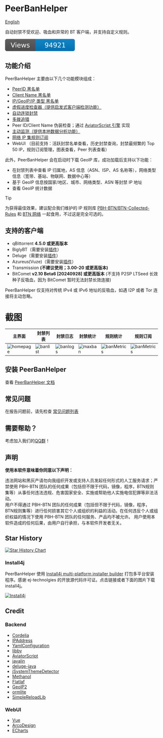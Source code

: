 # PeerBanHelper
[English](./README.EN.md)

自动封禁不受欢迎、吸血和异常的 BT 客户端，并支持自定义规则。

![page-views](https://raw.githubusercontent.com/PBH-BTN/views-counter/refs/heads/master/svg/754169590/badge.svg)
## 功能介绍

PeerBanHelper 主要由以下几个功能模块组成：

- [PeerID 黑名单](https://docs.pbh-btn.com/docs/module/peer-id)
- [Client Name 黑名单](https://docs.pbh-btn.com/docs/module/client-name)
- [IP/GeoIP/IP 类型 黑名单](https://docs.pbh-btn.com/docs/module/ip-address-blocker)
- [虚假进度检查器（提供启发式客户端检测功能）](https://docs.pbh-btn.com/docs/module/progress-cheat-blocker)
- [自动连锁封禁](https://docs.pbh-btn.com/docs/module/auto-range-ban)
- [多拨追猎](https://docs.pbh-btn.com/docs/module/multi-dial)
- Peer ID/Client Name 伪装检查；通过 [AviatorScript 引擎](https://docs.pbh-btn.com/docs/module/expression-engine) 实现
- [主动监测（提供本地数据分析功能）](https://docs.pbh-btn.com/docs/module/active-monitoring)
- [网络 IP 集规则订阅](https://docs.pbh-btn.com/docs/module/ip-address-blocker-rules)
- WebUI （目前支持：活跃封禁名单查看，历史封禁查询，封禁最频繁的 Top 50 IP，规则订阅管理，图表查看，Peer 列表查看）

此外，PeerBanHelper 会在启动时下载 GeoIP 库，成功加载后支持以下功能：

- 在封禁列表中查看 IP 归属地，AS 信息（ASN、ISP、AS 名称等），网络类型信息（宽带、基站、物联网、数据中心等）
- 基于 GeoIP 信息按国家/地区、城市、网络类型、ASN 等封禁 IP 地址
- 查看 GeoIP 统计数据

> [!TIP]
> 为获得最佳效果，建议配合我们维护的 IP 规则库 [PBH-BTN/BTN-Collected-Rules](https://github.com/PBH-BTN/BTN-Collected-Rules) 和 [BTN 网络](https://docs.pbh-btn.com/docs/btn/intro) 一起食用，不过这是完全可选的。


## 支持的客户端

- qBittorrent **4.5.0 或更高版本**
- BiglyBT（需要安装[插件](https://github.com/PBH-BTN/PBH-Adapter-BiglyBT)）
- Deluge（需要安装[插件](https://github.com/PBH-BTN/PBH-Adapter-Deluge)）
- Azureus(Vuze)（需要安装[插件](https://github.com/PBH-BTN/PBH-Adapter-Azureus)）
- Transmission **(不建议使用；3.00-20 或更高版本)**
- BitComet **v2.10 Beta6 [20240928] 或更高版本** (不支持 P2SP LTSeed 长效种子反吸血，因为 BitComet 暂时无法封禁长效连接)

PeerBanHelper 仅支持对传统 IPv4 或 IPv6 地址的反吸血，如遇 I2P 或者 Tor 连接将主动忽略。

# 截图

| 主界面                                                                                                                                | 封禁列表                                                                                                                             | 封禁日志                                                                                                                             | 封禁统计                                                                                                                            | 规则统计                                                                                                                                | 规则订阅                                                                                                                                |
| ------------------------------------------------------------------------------------------------------------------------------------- | ------------------------------------------------------------------------------------------------------------------------------------ | ------------------------------------------------------------------------------------------------------------------------------------ | ----------------------------------------------------------------------------------------------------------------------------------- | --------------------------------------------------------------------------------------------------------------------------------------- | --------------------------------------------------------------------------------------------------------------------------------------- |
| <img width="1280" alt="homepage" src="https://github.com/PBH-BTN/PeerBanHelper/assets/19235246/d7f7ea9f-70df-40f1-a782-260450972bc9"> | <img width="1280" alt="banlist" src="https://github.com/PBH-BTN/PeerBanHelper/assets/19235246/c3e139e6-eb82-423f-b083-1839713ec801"> | <img width="1280" alt="banlogs" src="https://github.com/PBH-BTN/PeerBanHelper/assets/19235246/00d8efcc-0dd7-4e05-bdeb-9444e14739d6"> | <img width="1280" alt="maxban" src="https://github.com/PBH-BTN/PeerBanHelper/assets/30802565/ae78ebb9-67f7-481a-9afc-7ced2c6a2534"> | <img width="1280" alt="banMetrics" src="https://github.com/PBH-BTN/PeerBanHelper/assets/19235246/9e4cd7b7-aaff-4b66-8d1d-ad4ef3466b1f"> | <img width="1280" alt="banMetrics" src="https://github.com/PBH-BTN/PeerBanHelper/assets/19235246/dc312186-9643-4f23-9d53-7b8e0852f228"> |

## 安装 PeerBanHelper

查看 [PeerBanHelper 文档](https://docs.pbh-btn.com/docs/category/%E5%AE%89%E8%A3%85%E9%83%A8%E7%BD%B2)

## 常见问题

在报告问题前，请先检查 [常见问题列表](https://docs.pbh-btn.com/docs/faq)

## 需要帮助？
考虑加入我们的[QQ群](https://qm.qq.com/cgi-bin/qm/qr?k=w5as_wH2G1ReUrClreCYhR69XiNCuP65&jump_from=webapi&authKey=EyjMX7Pwc77XLM51V6FEcR7oXnG8fsUbSFqYZ4PPiEpq32vBglJn/jFvpc3LFDhn)！

## 声明

**使用本软件意味着你同意以下声明：** 

违法网站和黑灰产请勿向我组织开发或支持人员发起任何形式的人工服务请求；严禁使用 PBH-BTN 团队的任何成果（包括但不限于代码，镜像，程序，BTN规则集等）从事任何违法违规、危害国家安全、实施或帮助他人实施电信犯罪等非法活动。  
用户不得通过 PBH-BTN 团队的任何成果（包括但不限于代码，镜像，程序，BTN规则集等）进行任何损害其它个人或组织的利益的活动。在任何违反个人或组织权益的情况下使用 PBH-BTN 团队的任何服务、产品均不被允许。
用户使用本软件造成的任何后果，由用户自行承担，与本软件开发者无关。

## Star History

[![Star History Chart](https://api.star-history.com/svg?repos=PBH-BTN/PeerBanHelper&type=Date)](https://star-history.com/#PBH-BTN/PeerBanHelper&Date)


### Install4j

PeerBanHelper 使用 [Install4j multi-platform installer builder](https://www.ej-technologies.com/products/install4j/overview.html) 打包多平台安装程序。感谢 ej-technolgies 的开放源代码许可证。点击链接或者下面的图片下载 install4j。

[![Install4j](https://www.ej-technologies.com/images/product_banners/install4j_large.png)](https://www.ej-technologies.com/products/install4j/overview.html)

## Credit

### Backend

- [Cordelia](https://github.com/bochkov/cordelia)
- [IPAddress](https://github.com/seancfoley/IPAddress)
- [YamlConfiguration](https://github.com/bspfsystems/YamlConfiguration)
- [libby](https://github.com/AlessioDP/libby)
- [AviatorScript](https://github.com/killme2008/aviatorscript)
- [javalin](https://javalin.io/)
- [deluge-java](https://github.com/RangerRick/deluge-java)
- [jSystemThemeDetector](https://github.com/Dansoftowner/jSystemThemeDetector)
- [Methanol](https://github.com/mizosoft/methanol)
- [Flatlaf](https://github.com/JFormDesigner/FlatLaf)
- [GeoIP2](https://dev.maxmind.com/geoip)
- [ormlite](https://ormlite.com/)
- [SimpleReloadLib](https://github.com/Ghost-chu/SimpleReloadLib)

### WebUI

- [Vue](https://vuejs.org/)
- [ArcoDesign](https://arco.design/)
- [ECharts](https://echarts.apache.org/en/index.html)

